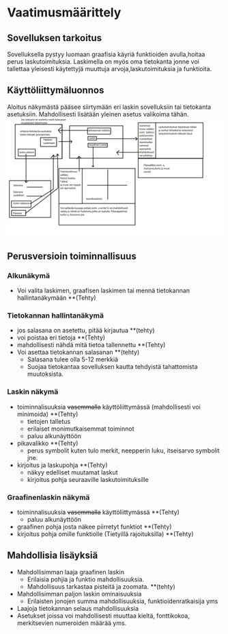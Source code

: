 # Vaatimusmäärittely


## Sovelluksen tarkoitus
Sovelluksella pystyy luomaan graafisia käyriä funktioiden avulla,hoitaa perus laskutoimituksia. Laskimella on myös oma tietokanta  jonne voi tallettaa yleisesti käytettyjä muuttuja arvoja,laskutoimituksia ja funktioita.



## Käyttöliittymäluonnos
Aloitus näkymästä pääsee siirtymään eri laskin sovelluksiin tai tietokanta asetuksiin. Mahdollisesti lisätään yleinen asetus valikoima tähän. 
<img src="https://raw.githubusercontent.com/JaakkoRE/ot-harjoitustyo/master/Laskin%20Sovellus/Dokumentaatio/Kaavio.png" width="1000">

## Perusversioin toiminnallisuus
### Alkunäkymä 
- Voi valita laskimen, graafisen laskimen tai mennä tietokannan hallintanäkymään **(Tehty)
 ### Tietokannan hallintanäkymä
- jos salasana on asetettu, pitää kirjautua **(tehty)
- voi poistaa eri tietoja **(Tehty)
- mahdollisesti nähdä mitä tietoa tallennettu **(Tehty)
- Voi asettaa tietokannan salasanan **(tehty)
  - Salasana tulee olla 5-12 merkkiä
  - Suojaa tietokantaa sovelluksen kautta tehdyistä tahattomista muutoksista.

### Laskin näkymä
- toiminnalisuuksia <s>vasemmalla</s> käyttöliittymässä (mahdollisesti voi minimoida) **(Tehty)
  - tietojen talletus 
  - erilaiset monimutkaisemmat toiminnot
  - paluu alkunäyttöön
- pikavalikko **(Tehty)
  - perus symbolit kuten tulo merkit, neepperin luku, itseisarvo symbolit jne.
- kirjoitus ja laskupohja **(Tehty)
  - näkyy edelliset muutamat laskut
  - kirjoitus pohja seuraaville laskutoimituksille
### Graafinenlaskin näkymä 
- toiminnalisuuksia <s>vasemmalla</s> käyttöliittymässä **(Tehty)
  - paluu alkunäyttöön 
- graafinen pohja josta näkee piirretyt funktiot **(Tehty)
- kirjoitus pohja omille funktiolle (Tietyillä rajoituksilla) **(Tehty)

## Mahdollisia lisäyksiä
- Mahdollisimman laaja graafinen laskin  
  - Erilaisia pohjia ja funktio mahdollisuuksia.
  - Mahdollisuus tarkastaa pisteitä ja zoomata. **(tehty)
- Mahdollisimman paljon laskin ominaisuuksia
  - Erilaisten jonojen summa mahdollisuuksia, funktioidenratkaisija yms 
- Laajoja tietokannan selaus mahdollisuuksia
- Asetukset joissa voi mahdollisesti muuttaa kieltä, fonttikokoa, merkitsevien numeroiden määrää yms.


 
